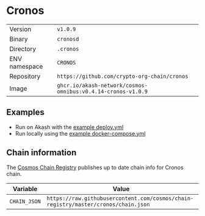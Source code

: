 # Cronos

| | |
|---|---|
|Version|`v1.0.9`|
|Binary|`cronosd`|
|Directory|`.cronos`|
|ENV namespace|`CRONOS`|
|Repository|`https://github.com/crypto-org-chain/cronos`|
|Image|`ghcr.io/akash-network/cosmos-omnibus:v0.4.14-cronos-v1.0.9`|

## Examples

- Run on Akash with the [example deploy.yml](./deploy.yml)
- Run locally using the [example docker-compose.yml](./docker-compose.yml)

## Chain information

The [Cosmos Chain Registry](https://github.com/cosmos/chain-registry) publishes up to date chain info for Cronos chain.

|Variable|Value|
|---|---|
|`CHAIN_JSON`|`https://raw.githubusercontent.com/cosmos/chain-registry/master/cronos/chain.json`|
